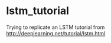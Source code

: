 # lstm_tutorial
Trying to replicate an LSTM tutorial from http://deeplearning.net/tutorial/lstm.html
